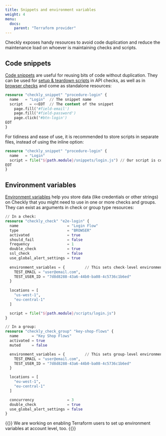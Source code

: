 ```yaml
---
title: Snippets and environment variables
weight: 4
menu:
  docs:
    parent: "Terraform provider"
---
```


Checkly exposes handy resources to avoid code duplication and reduce the maintenance load on whoever is maintaining checks and scripts.

## Code snippets

[Code snippets](/docs/browser-checks/partials-code-snippets) are useful for reusing bits of code without duplication. They can be used for [setup & teardown scripts](/docs/api-checks/setup-teardown-scripts/#reusable-code-snippets) in API checks, as well as in [browser checks](/docs/browser-checks/partials-code-snippets/) and come as standalone resources:

```terraform
resource "checkly_snippet" "procedure-login" {
  name   = "Login"  // The snippet name
  script   = <<EOT  // The content of the snippet
    page.fill('#field-email')
    page.fill('#field-password')
    page.click('#btn-login')
EOT
}
```

For tidiness and ease of use, it is recommended to store scripts in separate files, instead of using the inline option:

```terraform
resource "checkly_snippet" "procedure-login" {
  name   = "Login"
  script = file("${path.module}/snippets/login.js") // Our script is contained in this file
EOT
}
```

## Environment variables

[Environment variables](/docs/browser-checks/variables) help you store data (like credentials or other strings) on Checkly that you might need to use in one or more checks and groups. They can exist as arguments in check or group type resources:

```terraform
// In a check:
resource "checkly_check" "e2e-login" {
  name                      = "Login Flow"
  type                      = "BROWSER"
  activated                 = true
  should_fail               = false
  frequency                 = 1
  double_check              = true
  ssl_check                 = false
  use_global_alert_settings = true
  
  environment_variables = {         // This sets check-level environment variables
    TEST_EMAIL = "user@email.com",
    TEST_USER_ID = "7d8d8288-43a6-44b0-ba08-4c5736c1b6ed"
  }
  
  locations = [
    "us-west-1",
    "eu-central-1"
  ]

  script = file("${path.module}/scripts/login.js")
}

// In a group:
resource "checkly_check_group" "key-shop-flows" {
  name      = "Key Shop Flows"
  activated = true
  muted     = false

  environment_variables = {         // This sets group-level environment variables
    TEST_EMAIL = "user@email.com",
    TEST_USER_ID = "7d8d8288-43a6-44b0-ba08-4c5736c1b6ed"
  }

  locations = [
    "eu-west-1",
    "eu-central-1"
  ]

  concurrency               = 3
  double_check              = true
  use_global_alert_settings = false
}
```

{{<info>}}
We are working on enabling Terraform users to set up environment variables at account level, too.
{{</info>}}